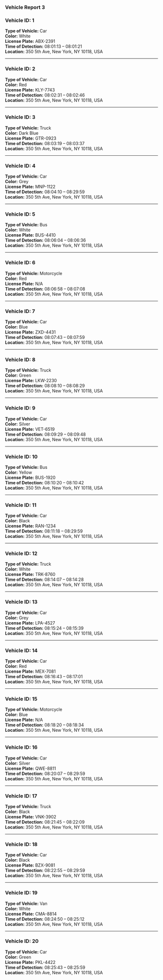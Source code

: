 ### Vehicle Report 3

### Vehicle ID: 1  
**Type of Vehicle:** Car  
**Color:** White  
**License Plate:** ABX-2391  
**Time of Detection:** 08:01:13 – 08:01:21  
**Location:** 350 5th Ave, New York, NY 10118, USA

---

### Vehicle ID: 2  
**Type of Vehicle:** Car  
**Color:** Red  
**License Plate:** KLY-7743  
**Time of Detection:** 08:02:31 – 08:02:46  
**Location:** 350 5th Ave, New York, NY 10118, USA

---

### Vehicle ID: 3  
**Type of Vehicle:** Truck  
**Color:** Dark Blue  
**License Plate:** GTR-0923  
**Time of Detection:** 08:03:19 – 08:03:37  
**Location:** 350 5th Ave, New York, NY 10118, USA

---

### Vehicle ID: 4  
**Type of Vehicle:** Car  
**Color:** Grey  
**License Plate:** MNP-1122  
**Time of Detection:** 08:04:10 – 08:29:59  
**Location:** 350 5th Ave, New York, NY 10118, USA

---

### Vehicle ID: 5  
**Type of Vehicle:** Bus  
**Color:** White  
**License Plate:** BUS-4410  
**Time of Detection:** 08:06:04 – 08:06:36  
**Location:** 350 5th Ave, New York, NY 10118, USA

---

### Vehicle ID: 6  
**Type of Vehicle:** Motorcycle  
**Color:** Red  
**License Plate:** N/A  
**Time of Detection:** 08:06:58 – 08:07:08  
**Location:** 350 5th Ave, New York, NY 10118, USA

---

### Vehicle ID: 7  
**Type of Vehicle:** Car  
**Color:** Blue  
**License Plate:** ZXD-4431  
**Time of Detection:** 08:07:43 – 08:07:59  
**Location:** 350 5th Ave, New York, NY 10118, USA

---

### Vehicle ID: 8  
**Type of Vehicle:** Truck  
**Color:** Green  
**License Plate:** LKW-2230  
**Time of Detection:** 08:08:10 – 08:08:29  
**Location:** 350 5th Ave, New York, NY 10118, USA

---

### Vehicle ID: 9  
**Type of Vehicle:** Car  
**Color:** Silver  
**License Plate:** VET-6519  
**Time of Detection:** 08:09:29 – 08:09:48  
**Location:** 350 5th Ave, New York, NY 10118, USA

---

### Vehicle ID: 10  
**Type of Vehicle:** Bus  
**Color:** Yellow  
**License Plate:** BUS-1920  
**Time of Detection:** 08:10:20 – 08:10:42  
**Location:** 350 5th Ave, New York, NY 10118, USA

---

### Vehicle ID: 11  
**Type of Vehicle:** Car  
**Color:** Black  
**License Plate:** RAN-1234  
**Time of Detection:** 08:11:18 – 08:29:59  
**Location:** 350 5th Ave, New York, NY 10118, USA

---

### Vehicle ID: 12  
**Type of Vehicle:** Truck  
**Color:** White  
**License Plate:** TRK-8760  
**Time of Detection:** 08:14:07 – 08:14:28  
**Location:** 350 5th Ave, New York, NY 10118, USA

---

### Vehicle ID: 13  
**Type of Vehicle:** Car  
**Color:** Grey  
**License Plate:** LPA-4527  
**Time of Detection:** 08:15:24 – 08:15:39  
**Location:** 350 5th Ave, New York, NY 10118, USA

---

### Vehicle ID: 14  
**Type of Vehicle:** Car  
**Color:** Red  
**License Plate:** MEX-7081  
**Time of Detection:** 08:16:43 – 08:17:01  
**Location:** 350 5th Ave, New York, NY 10118, USA

---

### Vehicle ID: 15  
**Type of Vehicle:** Motorcycle  
**Color:** Blue  
**License Plate:** N/A  
**Time of Detection:** 08:18:20 – 08:18:34  
**Location:** 350 5th Ave, New York, NY 10118, USA

---

### Vehicle ID: 16  
**Type of Vehicle:** Car  
**Color:** Silver  
**License Plate:** QWE-8811  
**Time of Detection:** 08:20:07 – 08:29:59  
**Location:** 350 5th Ave, New York, NY 10118, USA

---

### Vehicle ID: 17  
**Type of Vehicle:** Truck  
**Color:** Black  
**License Plate:** VNK-3902  
**Time of Detection:** 08:21:45 – 08:22:09  
**Location:** 350 5th Ave, New York, NY 10118, USA

---

### Vehicle ID: 18  
**Type of Vehicle:** Car  
**Color:** Black  
**License Plate:** BZX-9081  
**Time of Detection:** 08:22:55 – 08:29:59  
**Location:** 350 5th Ave, New York, NY 10118, USA

---

### Vehicle ID: 19  
**Type of Vehicle:** Van  
**Color:** White  
**License Plate:** CMA-8814  
**Time of Detection:** 08:24:50 – 08:25:12  
**Location:** 350 5th Ave, New York, NY 10118, USA

---

### Vehicle ID: 20  
**Type of Vehicle:** Car  
**Color:** Green  
**License Plate:** PKL-4422  
**Time of Detection:** 08:25:43 – 08:25:59  
**Location:** 350 5th Ave, New York, NY 10118, USA
